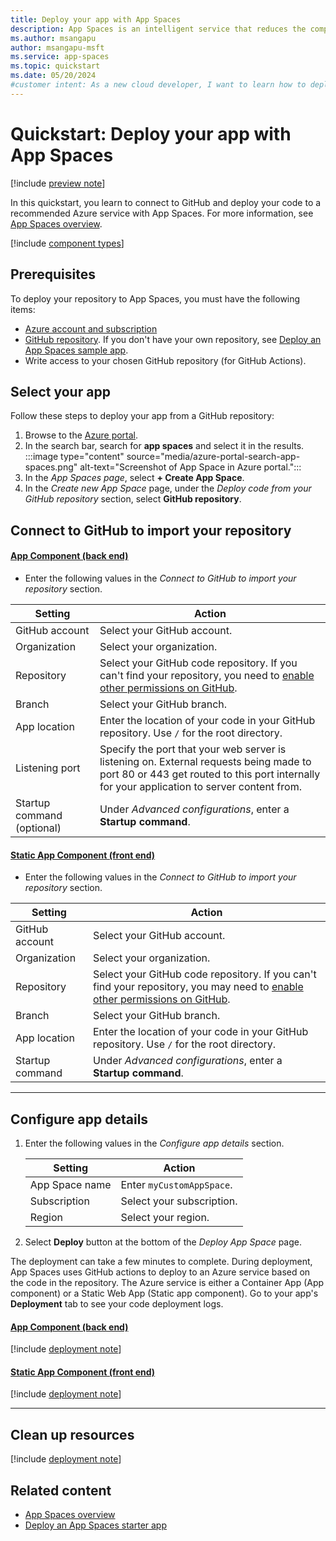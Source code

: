 ```yaml
---
title: Deploy your app with App Spaces
description: App Spaces is an intelligent service that reduces the complexity of creating and managing web apps. Learn to deploy your app in the Azure portal.
ms.author: msangapu
author: msangapu-msft
ms.service: app-spaces
ms.topic: quickstart
ms.date: 05/20/2024
#customer intent: As a new cloud developer, I want to learn how to deploy my app into App Spaces.
---
```


# Quickstart: Deploy your app with App Spaces

[!include [preview note](./includes/preview-note.md)]

In this quickstart, you learn to connect to GitHub and deploy your code to a recommended Azure service with App Spaces. For more information, see [App Spaces overview](overview.md).

[!include [component types](./includes/component-types-table.md)]

## Prerequisites

To deploy your repository to App Spaces, you must have the following items:

- [Azure account and subscription](https://signup.azure.com/)
- [GitHub repository](https://docs.github.com/repositories/creating-and-managing-repositories/creating-a-new-repository). If you don't have your own repository, see [Deploy an App Spaces sample app](quickstart-deploy-starter-app.md).
- Write access to your chosen GitHub repository (for GitHub Actions).

## Select your app

Follow these steps to deploy your app from a GitHub repository:

1. Browse to the [Azure portal](https://portal.azure.com/).
1. In the search bar, search for **app spaces** and select it in the results.
:::image type="content" source="media/azure-portal-search-app-spaces.png" alt-text="Screenshot of App Space in Azure portal.":::
1. In the *App Spaces page*, select **+ Create App Space**.
1. In the *Create new App Space* page, under the *Deploy code from your GitHub repository* section, select **GitHub repository**.

## Connect to GitHub to import your repository

#### [App Component (back end)](#tab/backend/)
- Enter the following values in the *Connect to GitHub to import your repository* section.

| Setting | Action |
|---|---|
| GitHub account | Select your GitHub account. |
| Organization | Select your organization. |
| Repository | Select your GitHub code repository. If you can't find your repository, you need to [enable other permissions on GitHub](https://docs.github.com/get-started/learning-about-github/access-permissions-on-github).|
| Branch | Select your GitHub branch. |
| App location | Enter the location of your code in your GitHub repository. Use `/` for the root directory. |
| Listening port |Specify the port that your web server is listening on. External requests being made to port 80 or 443 get routed to this port internally for your application to server content from.|
| Startup command (optional) | Under *Advanced configurations*, enter a **Startup command**.|

#### [Static App Component (front end)](#tab/frontend/)
- Enter the following values in the *Connect to GitHub to import your repository* section.

| Setting | Action |
|---|---|
| GitHub account | Select your GitHub account. |
| Organization | Select your organization. |
| Repository | Select your GitHub code repository. If you can't find your repository, you may need to [enable other permissions on GitHub](https://docs.github.com/get-started/learning-about-github/access-permissions-on-github). |
| Branch | Select your GitHub branch. |
| App location | Enter the location of your code in your GitHub repository. Use `/` for the root directory. |
| Startup command | Under *Advanced configurations*, enter a **Startup command**.|

* * *

## Configure app details

1. Enter the following values in the *Configure app details* section.

    | Setting | Action |
    |---|---|
    | App Space name | Enter `myCustomAppSpace`. |
    | Subscription | Select your subscription. |
    | Region | Select your region. |

1. Select **Deploy** button at the bottom of the *Deploy App Space* page.

The deployment can take a few minutes to complete. During deployment, App Spaces uses GitHub actions to deploy to an Azure service based on the code in the repository. The Azure service is either a Container App (App component) or a Static Web App (Static app component). Go to your app's **Deployment** tab to see your code deployment logs.

#### [App Component (back end)](#tab/backend/)
[!include [deployment note](./includes/provision-text-aca.md)]
#### [Static App Component (front end)](#tab/frontend/)
[!include [deployment note](./includes/provision-text-swa.md)]
* * *

## Clean up resources
[!include [deployment note](./includes/clean-up-resources.md)]

## Related content

- [App Spaces overview](overview.md)
- [Deploy an App Spaces starter app](quickstart-deploy-starter-app.md)
